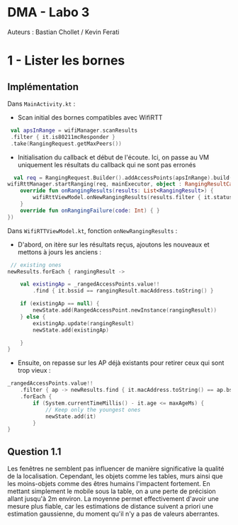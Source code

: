 # DMA - Labo 3
Auteurs : Bastian Chollet / Kevin Ferati

# 1 - Lister les bornes 
## Implémentation

Dans `MainActivity.kt` : 
- Scan initial des bornes compatibles avec WifiRTT 
```kt
 val apsInRange = wifiManager.scanResults
 .filter { it.is80211mcResponder }
 .take(RangingRequest.getMaxPeers())
```

- Initialisation du callback et début de l'écoute. Ici, on passe au VM uniquement les résultats du callback qui ne sont pas erronés
```kt
  val req = RangingRequest.Builder().addAccessPoints(apsInRange).build()
wifiRttManager.startRanging(req, mainExecutor, object : RangingResultCallback() {
    override fun onRangingResults(results: List<RangingResult>) {
        wifiRttViewModel.onNewRangingResults(results.filter { it.status == STATUS_SUCCESS })
    }
    override fun onRangingFailure(code: Int) { }
})
```

Dans `WifiRTTViewModel.kt`, fonction `onNewRangingResults` : 

- D'abord, on itère sur les résultats reçus, ajoutons les nouveaux et mettons à jours les anciens :
```kt
 // existing ones
newResults.forEach { rangingResult ->

    val existingAp = _rangedAccessPoints.value!!
        .find { it.bssid == rangingResult.macAddress.toString() }

    if (existingAp == null) {
        newState.add(RangedAccessPoint.newInstance(rangingResult))
    } else {
        existingAp.update(rangingResult)
        newState.add(existingAp)

    }
}
```

- Ensuite, on repasse sur les AP déjà existants pour retirer ceux qui sont trop vieux : 

```kt
_rangedAccessPoints.value!!
    .filter { ap -> newResults.find { it.macAddress.toString() == ap.bssid } == null} // keep only those who haven't been updated
    .forEach {
        if (System.currentTimeMillis() - it.age <= maxAgeMs) {
            // Keep only the youngest ones
            newState.add(it)
        }
}
```


## Question 1.1 


Les fenêtres ne semblent pas influencer de manière significative la qualité de la localisation. Cependant, les objets comme les tables, murs ainsi que les moins-objets comme des êtres humains l'impactent fortement. En mettant simplement le mobile sous la table, on a une perte de précision allant  jusqu'à 2m environ. La moyenne permet effectivement d'avoir une mesure plus fiable, car les estimations de distance suivent a priori une estimation gaussienne, du moment qu'il n'y a pas de valeurs aberrantes.

